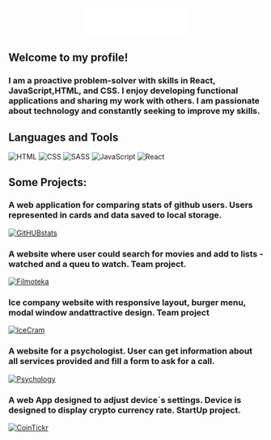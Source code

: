 <div align="center"><img src="https://github.com/smerch88/smerch88/blob/main/assets/name.gif"></div>

## Welcome to my profile!

### I am a proactive problem-solver with skills in React, JavaScript,HTML, and CSS. I enjoy developing functional applications and sharing my work with others. I am passionate about technology and constantly seeking to improve my skills.

## Languages and Tools

![HTML](https://img.shields.io/badge/-HTML-orange?style=for-the-badge&logo=HTML5&logoColor=fff)
![CSS](https://img.shields.io/badge/-CSS-blue?style=for-the-badge&logo=CSS3&logoColor=fff)
![SASS](https://img.shields.io/badge/-SASS-pink?style=for-the-badge&logo=SASS&logoColor=fff)
![JavaScript](https://img.shields.io/badge/-JavaScript-yellow?style=for-the-badge&logo=JavaScript&logoColor=fff)
![React](https://img.shields.io/badge/-React-darkblue?style=for-the-badge&logo=React&logoColor=fff)

## Some Projects:

### A web application for comparing stats of github users. Users represented in cards and data saved to local storage.

[![GitHUBstats](https://img.shields.io/badge/-GitHUBstats-darkblue?style=for-the-badge&logo=&logoColor=fff)](https://github.com/smerch88/githubstats)

### A website where user could search for movies and add to lists - watched and a queu to watch. Team project.

[![Filmoteka](https://img.shields.io/badge/-Filmoteka-darkblue?style=for-the-badge&logo=&logoColor=fff)](https://github.com/Veronikanos/FilmotekaTeamProject)

### Ice company website with responsive layout, burger menu, modal window andattractive design. Team project

[![IceCram](https://img.shields.io/badge/-IceCram-darkblue?style=for-the-badge&logo=&logoColor=fff)](https://github.com/InnaForkert/team-project-1)

### A website for a psychologist. User can get information about all services provided and fill a form to ask for a call.

[![Psychology](https://img.shields.io/badge/-Psychology-darkblue?style=for-the-badge&logo=&logoColor=fff)](https://github.com/smerch88/Psychology_Website)

### A web App designed to adjust device`s settings. Device is designed to display crypto currency rate. StartUp project.

[![CoinTickr](https://img.shields.io/badge/-CoinTickr-darkblue?style=for-the-badge&logo=&logoColor=fff)](https://github.com/smerch88/Simple-Ticker-Stage-1)

<!-- [![Anurag's GitHub stats](https://github-readme-stats.vercel.app/api?username=smerch88&count_private=true&show_icons=true&theme=tokyonight)](https://github.com/smerch88) -->
